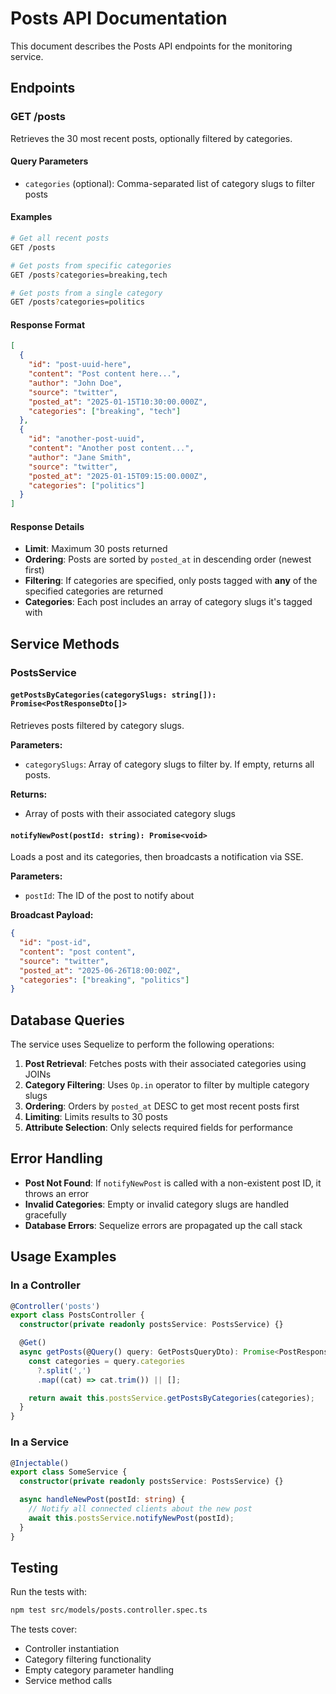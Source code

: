 # Posts API Documentation

This document describes the Posts API endpoints for the monitoring service.

## Endpoints

### GET /posts

Retrieves the 30 most recent posts, optionally filtered by categories.

#### Query Parameters

- `categories` (optional): Comma-separated list of category slugs to filter posts

#### Examples

```bash
# Get all recent posts
GET /posts

# Get posts from specific categories
GET /posts?categories=breaking,tech

# Get posts from a single category
GET /posts?categories=politics
```

#### Response Format

```json
[
  {
    "id": "post-uuid-here",
    "content": "Post content here...",
    "author": "John Doe",
    "source": "twitter",
    "posted_at": "2025-01-15T10:30:00.000Z",
    "categories": ["breaking", "tech"]
  },
  {
    "id": "another-post-uuid",
    "content": "Another post content...",
    "author": "Jane Smith",
    "source": "twitter",
    "posted_at": "2025-01-15T09:15:00.000Z",
    "categories": ["politics"]
  }
]
```

#### Response Details

- **Limit**: Maximum 30 posts returned
- **Ordering**: Posts are sorted by `posted_at` in descending order (newest first)
- **Filtering**: If categories are specified, only posts tagged with **any** of the specified categories are returned
- **Categories**: Each post includes an array of category slugs it's tagged with

## Service Methods

### PostsService

#### `getPostsByCategories(categorySlugs: string[]): Promise<PostResponseDto[]>`

Retrieves posts filtered by category slugs.

**Parameters:**
- `categorySlugs`: Array of category slugs to filter by. If empty, returns all posts.

**Returns:**
- Array of posts with their associated category slugs

#### `notifyNewPost(postId: string): Promise<void>`

Loads a post and its categories, then broadcasts a notification via SSE.

**Parameters:**
- `postId`: The ID of the post to notify about

**Broadcast Payload:**
```json
{
  "id": "post-id",
  "content": "post content",
  "source": "twitter",
  "posted_at": "2025-06-26T18:00:00Z",
  "categories": ["breaking", "politics"]
}
```

## Database Queries

The service uses Sequelize to perform the following operations:

1. **Post Retrieval**: Fetches posts with their associated categories using JOINs
2. **Category Filtering**: Uses `Op.in` operator to filter by multiple category slugs
3. **Ordering**: Orders by `posted_at` DESC to get most recent posts first
4. **Limiting**: Limits results to 30 posts
5. **Attribute Selection**: Only selects required fields for performance

## Error Handling

- **Post Not Found**: If `notifyNewPost` is called with a non-existent post ID, it throws an error
- **Invalid Categories**: Empty or invalid category slugs are handled gracefully
- **Database Errors**: Sequelize errors are propagated up the call stack

## Usage Examples

### In a Controller

```typescript
@Controller('posts')
export class PostsController {
  constructor(private readonly postsService: PostsService) {}

  @Get()
  async getPosts(@Query() query: GetPostsQueryDto): Promise<PostResponseDto[]> {
    const categories = query.categories
      ?.split(',')
      .map((cat) => cat.trim()) || [];

    return await this.postsService.getPostsByCategories(categories);
  }
}
```

### In a Service

```typescript
@Injectable()
export class SomeService {
  constructor(private readonly postsService: PostsService) {}

  async handleNewPost(postId: string) {
    // Notify all connected clients about the new post
    await this.postsService.notifyNewPost(postId);
  }
}
```

## Testing

Run the tests with:

```bash
npm test src/models/posts.controller.spec.ts
```

The tests cover:
- Controller instantiation
- Category filtering functionality
- Empty category parameter handling
- Service method calls 